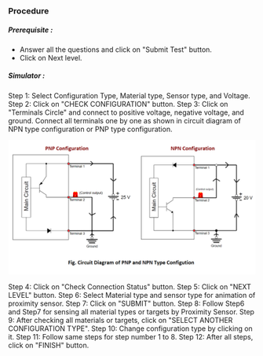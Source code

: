### Procedure

##### Prerequisite : 
- Answer all the questions and click on "Submit Test" button.
- Click on Next level.

##### Simulator :
Step 1: Select Configuration Type, Material type, Sensor type, and Voltage.
Step 2: Click on "CHECK CONFIGURATION" button.
Step 3: Click on "Terminals Circle" and connect to positive voltage, negative voltage, and ground.
Connect all terminals one by one as shown in circuit diagram of NPN type configuration or PNP type configuration. 

![1](images/figure6.png)

Step 4: Click on "Check Connection Status" button. 
Step 5: Click on "NEXT LEVEL" button.
Step 6: Select Material type and sensor type for animation of proximity sensor.
Step 7: Click on "SUBMIT" button.
Step 8: Follow Step6 and Step7 for sensing all material types or targets by Proximity Sensor.
Step 9: After checking all materials or targets, click on "SELECT ANOTHER CONFIGURATION TYPE".
Step 10: Change configuration type by clicking on it.
Step 11: Follow same steps for step number 1 to 8.
Step 12: After all steps, click on "FINISH" button.